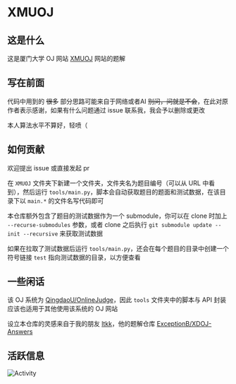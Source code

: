 # XMUOJ

## 这是什么

这是厦门大学 OJ 网站 [XMUOJ](http://xmuoj.com/) 网站的题解

## 写在前面

代码中用到的 ~~很多~~ 部分思路可能来自于网络或者AI ~~别问，问就是不会~~，在此对原作者表示感谢，如果有什么问题通过 issue 联系我，我会予以删除或更改

本人算法水平不算好，轻喷（

## 如何贡献

欢迎提出 issue 或直接发起 pr

在 `XMUOJ` 文件夹下新建一个文件夹，文件夹名为题目编号（可以从 URL 中看到），然后运行 `tools/main.py`，脚本会自动获取题目的题面和测试数据，在该目录下以 `main.*` 的文件名写代码即可

本仓库额外包含了题目的测试数据作为一个 submodule，你可以在 clone 时加上 `--recurse-submodules` 参数，或者 clone 之后执行 `git submodule update --init --recursive` 来获取测试数据

如果在拉取了测试数据后运行 `tools/main.py`，还会在每个题目的目录中创建一个符号链接 `test` 指向测试数据的目录，以方便查看

## 一些闲话

该 OJ 系统为 [QingdaoU/OnlineJudge](https://github.com/QingdaoU/OnlineJudge)，因此 `tools` 文件夹中的脚本与 API 封装应该也适用于其他使用该系统的 OJ 网站

设立本仓库的灵感来自于我的朋友 [ltkk](https://github.com/ExceptionB)，他的题解仓库 [ExceptionB/XDOJ-Answers](https://github.com/ExceptionB/XDOJ-Answers)

## 活跃信息

![Activity](https://repobeats.axiom.co/api/embed/a410db0e8d0cd3ed8e81b64ae81d28310ce648b9.svg "Repobeats analytics image")
